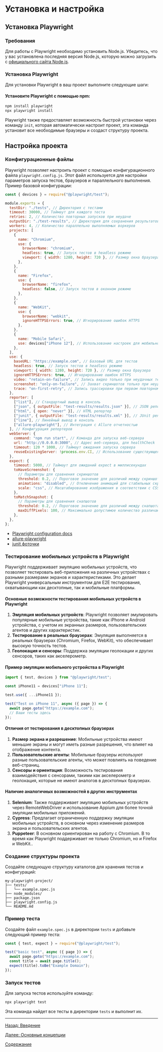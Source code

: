 # Установка и настройка

## Установка Playwright

### Требования

Для работы с Playwright необходимо установить Node.js. Убедитесь, что у вас установлена последняя версия Node.js, которую можно загрузить с [официального сайта Node.js](https://nodejs.org/).

### Установка Playwright

Для установки Playwright в ваш проект выполните следующие шаги:

#### Установите Playwright с помощью npm:

```bash
npm install playwright
npx playwright install
```

Playwright также предоставляет возможность быстрой установки через команду `init`, которая автоматически настроит проект, эта команда установит все необходимые браузеры и создаст структуру проекта.

## Настройка проекта

### Конфигурационные файлы

Playwright позволяет настроить проект с помощью конфигурационного файла `playwright.config.js`. Этот файл используется для настройки параметров запуска тестов, браузеров и параллельного выполнения. Пример базовой конфигурации:

```javascript
const { devices } = require("@playwright/test");

module.exports = {
  testDir: "./tests", // Директория с тестами
  timeout: 30000, // Таймаут для каждого теста
  retries: 2, // Количество повторных запусков при неудаче
  outputDir: "./test-results", // Директория для сохранения результатов тестов
  workers: 4, // Количество параллельно выполняемых воркеров
  projects: [
    {
      name: "Chromium",
      use: {
        browserName: "chromium",
        headless: true, // Запуск тестов в headless режиме
        viewport: { width: 1280, height: 720 }, // Размер окна браузера
      },
    },
    {
      name: "Firefox",
      use: {
        browserName: "firefox",
        headless: false, // Запуск тестов в оконном режиме
      },
    },
    {
      name: "WebKit",
      use: {
        browserName: "webkit",
        ignoreHTTPSErrors: true, // Игнорирование ошибок HTTPS
      },
    },
    {
      name: "Mobile Safari",
      use: devices["iPhone 12"], // Использование настроек для мобильного устройства
    },
  ],
  use: {
    baseURL: "https://example.com", // Базовый URL для тестов
    headless: true, // Запуск тестов в headless режиме
    viewport: { width: 1280, height: 720 }, // Размер окна браузера
    ignoreHTTPSErrors: true, // Игнорирование ошибок HTTPS
    video: "retain-on-failure", // Запись видео только при неудачных тестах
    screenshot: "only-on-failure", // Захват скриншотов только при неудачных тестах
    trace: "on-first-retry", // Запись трассировки при первом повторном запуске
  },
  reporter: [
    ["list"], // Стандартный вывод в консоль
    ["json", { outputFile: "test-results/results.json" }], // JSON репортер
    ["html", { open: "never" }], // HTML репортер
    ["junit", { outputFile: "test-results/results.xml" }], // JUnit репортер
    ["line"], // Линейный вывод в консоль
    ["allure-playwright"], // Интеграция с Allure отчетностью
  ], // Конфигурация репортеров
  webServer: {
    command: "npm run start", // Команда для запуска веб-сервера
    url: "http://0.0.0.0:3000", // Адрес веб-сервера, для healthCheck
    timeout: 120 * 1000, // Таймаут ожидания запуска сервера
    reuseExistingServer: !process.env.CI, // Использование существующего сервера если тот существует, иначе запуск
  },
  expect: {
    timeout: 5000, // Таймаут для ожиданий expect в миллисекундах
    toHaveScreenshot: {
      // Параметры для сравнения скриншотов
      threshold: 0.2, // Пороговое значение для различий между скриншотами
      animations: "disabled", // Отключение анимаций для стабильных скриншотов
      scale: "css", // Масштабирование изображения в соответствии с CSS
    },
    toMatchSnapshot: {
      // Параметры для сравнения снапшотов
      threshold: 0.2, // Пороговое значение для различий между снапшотами
      maxDiffPixels: 100, // Максимально допустимое количество различающихся пикселей
    },
  },
};
```

- [Playwright configuration docs](https://playwright.dev/docs/test-configuration)
- [allure-playwright](https://allurereport.org/docs/playwright/)
- [junit фоточки](../assets/junit.md)

### Тестирование мобильных устройств в Playwright

Playwright поддерживает эмуляцию мобильных устройств, что позволяет тестировать веб-приложения на различных устройствах с разными размерами экранов и характеристиками. Это делает Playwright универсальным инструментом для E2E тестирования, охватывающим как десктопные, так и мобильные платформы.

#### Основные возможности тестирования мобильных устройств в Playwright

1. **Эмуляция мобильных устройств**: Playwright позволяет эмулировать популярные мобильные устройства, такие как iPhone и Android устройства, с учетом их экранных размеров, пользовательских агентов и других характеристик.
2. **Тестирование в реальных браузерах**: Эмуляция выполняется в реальных браузерах (Chromium, Firefox, WebKit), что обеспечивает высокую точность тестов.
3. **Геолокация и сенсоры**: Поддержка эмуляции геолокации и других сенсоров, таких как акселерометр.

#### Пример эмуляции мобильного устройства в Playwright

```typescript
import { test, devices } from "@playwright/test";

const iPhone11 = devices["iPhone 11"];

test.use({ ...iPhone11 });

test("Test on iPhone 11", async ({ page }) => {
  await page.goto("https://example.com");
  // Ваши тесты здесь
});
```

#### Отличия от тестирования в десктопных браузерах

1. **Размер экрана и разрешение**: Мобильные устройства имеют меньшие экраны и могут иметь разные разрешения, что влияет на отображение контента.
2. **Пользовательские агенты**: Мобильные браузеры используют разные пользовательские агенты, что может повлиять на поведение веб-страниц.
3. **Сенсоры и ориентация**: Возможность тестирования взаимодействия с сенсорами, такими как акселерометр и геолокация, которые не имеют аналогов в десктопных браузерах.

#### Наличие аналогичных возможностей в других инструментах

1. **Selenium**: Также поддерживает эмуляцию мобильных устройств через RemoteWebDriver и использование Appium для более точной эмуляции мобильных приложений.
2. **Cypress**: Предлагает ограниченную поддержку эмуляции мобильных устройств, в основном через изменение размеров экрана и пользовательских агентов.
3. **Puppeteer**: В основном ориентирован на работу с Chromium. В то время как Playwright поддерживает не только Chromium, но и Firefox и WebKit..

### Создание структуры проекта

Создайте следующую структуру каталогов для хранения тестов и конфигураций:

```
my-playwright-project/
├── tests/
│   └── example.spec.js
├── node_modules/
├── package.json
├── playwright.config.js
└── README.md
```

### Пример теста

Создайте файл `example.spec.js` в директории `tests` и добавьте следующий пример теста:

```javascript
const { test, expect } = require("@playwright/test");

test("basic test", async ({ page }) => {
  await page.goto("https://example.com");
  const title = await page.title();
  expect(title).toBe("Example Domain");
});
```

### Запуск тестов

Для запуска тестов используйте команду:

```bash
npx playwright test
```

Эта команда найдет все тесты в директории `tests` и выполнит их.

---

[Назад: Введение](../sections/1_introduction.md)

[Далее: Основные концепции](../sections/3_core_concepts.md)

[Содержание](../sections.md)

